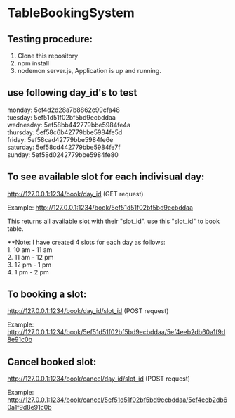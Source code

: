 # TableBookingSystem

Testing procedure:
--------------------
1. Clone this repository
2. npm install
3. nodemon server.js,  Application is up and running.


use following day_id's to test
-------------------------------
monday: 5ef4d2d28a7b8862c99cfa48</br>
tuesday: 5ef51d51f02bf5bd9ecbddaa</br>
wednesday: 5ef58bb442779bbe5984fe4a</br>
thursday: 5ef58c6b42779bbe5984fe5d</br>
friday: 5ef58cad42779bbe5984fe6e</br>
saturday: 5ef58cd442779bbe5984fe7f</br>
sunday: 5ef58d0242779bbe5984fe80


To see available slot for each indivisual day:
----------------------------------------------
http://127.0.0.1:1234/book/day_id (GET request)

Example: http://127.0.0.1:1234/book/5ef51d51f02bf5bd9ecbddaa

This returns all available slot with their "slot_id". use this "slot_id" to book table.

**Note: I have created 4 slots for each day as follows:</br>
        1. 10 am - 11 am</br>
        2. 11 am - 12 pm</br>
        3. 12 pm - 1 pm</br>
        4. 1 pm - 2 pm
        
To booking a slot:
--------------------------
http://127.0.0.1:1234/book/day_id/slot_id (POST request)

Example: http://127.0.0.1:1234/book/5ef51d51f02bf5bd9ecbddaa/5ef4eeb2db60a1f9d8e91c0b


Cancel booked slot:
-----------------------
http://127.0.0.1:1234/book/cancel/day_id/slot_id (POST request)

Example: http://127.0.0.1:1234/book/cancel/5ef51d51f02bf5bd9ecbddaa/5ef4eeb2db60a1f9d8e91c0b


